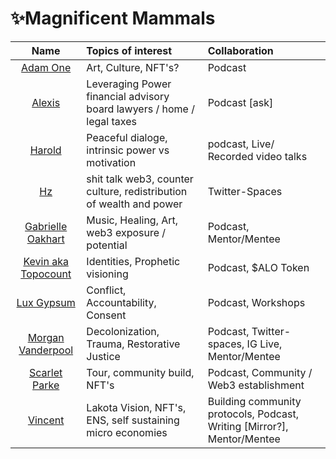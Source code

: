 # ✨Magnificent Mammals 

| Name      | Topics of interest | Collaboration  |
| :---:        |    :----   | :--- |
| [Adam One](adam.md)  | Art, Culture, NFT's? | Podcast |
| [Alexis](alexis.md)  |Leveraging Power financial advisory board lawyers / home / legal taxes | Podcast [ask] | 
| [Harold](harold.md) | Peaceful dialoge, intrinsic power vs motivation | podcast, Live/ Recorded video talks| 
| [Hz](hz.md)   | shit talk web3, counter culture, redistribution of wealth and power   | Twitter-Spaces  |  
| [Gabrielle Oakhart](Gabriel.md)  | Music, Healing, Art, web3 exposure / potential  | Podcast, Mentor/Mentee|  
| [Kevin aka Topocount](kevin.md.md)  | Identities, Prophetic visioning | Podcast, $ALO Token |  
| [Lux Gypsum](lux.md)  | Conflict, Accountability, Consent | Podcast, Workshops |  
| [Morgan Vanderpool](morganicMovement.md) | Decolonization, Trauma, Restorative Justice | Podcast, Twitter-spaces, IG Live, Mentor/Mentee |   
| [Scarlet Parke](scarletPark.md)  | Tour, community build, NFT's | Podcast, Community / Web3 establishment |  
| [Vincent](vincent.md)  |Lakota Vision, NFT's, ENS, self sustaining micro economies | Building community protocols, Podcast, Writing [Mirror?], Mentor/Mentee|  

 


